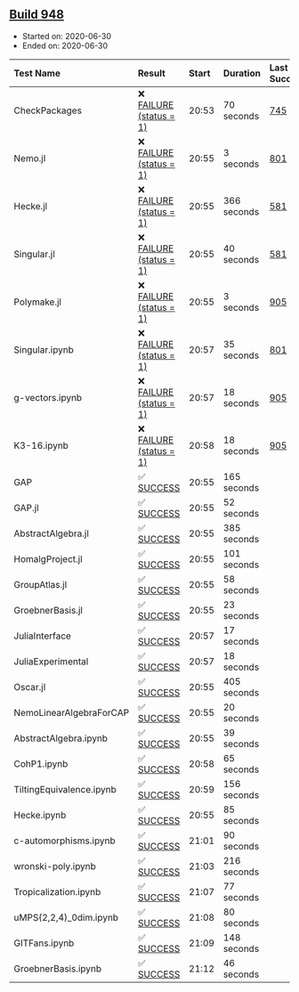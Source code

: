 ## [Build 948](https://oscarci.mathematik.uni-kl.de/job/oscar-julia-1.4/948/)

* Started on: 2020-06-30
* Ended on: 2020-06-30

| Test Name    | Result | Start | Duration | Last Success | First Failure |
|:-------------|:-------|:------|:---------|:-------------|:--------------|
| CheckPackages | ❌ [FAILURE (status = 1)](https://oscarci.mathematik.uni-kl.de/job/oscar-julia-1.4/948/artifact/logs/build-948/CheckPackages.log) | 20:53 | 70 seconds | [745](https://oscarci.mathematik.uni-kl.de/job/oscar-julia-1.4/745/) | [746](https://oscarci.mathematik.uni-kl.de/job/oscar-julia-1.4/746/) |
| Nemo.jl | ❌ [FAILURE (status = 1)](https://oscarci.mathematik.uni-kl.de/job/oscar-julia-1.4/948/artifact/logs/build-948/Nemo.jl.log) | 20:55 | 3 seconds | [801](https://oscarci.mathematik.uni-kl.de/job/oscar-julia-1.4/801/) | [802](https://oscarci.mathematik.uni-kl.de/job/oscar-julia-1.4/802/) |
| Hecke.jl | ❌ [FAILURE (status = 1)](https://oscarci.mathematik.uni-kl.de/job/oscar-julia-1.4/948/artifact/logs/build-948/Hecke.jl.log) | 20:55 | 366 seconds | [581](https://oscarci.mathematik.uni-kl.de/job/oscar-julia-1.4/581/) | [582](https://oscarci.mathematik.uni-kl.de/job/oscar-julia-1.4/582/) |
| Singular.jl | ❌ [FAILURE (status = 1)](https://oscarci.mathematik.uni-kl.de/job/oscar-julia-1.4/948/artifact/logs/build-948/Singular.jl.log) | 20:55 | 40 seconds | [581](https://oscarci.mathematik.uni-kl.de/job/oscar-julia-1.4/581/) | [582](https://oscarci.mathematik.uni-kl.de/job/oscar-julia-1.4/582/) |
| Polymake.jl | ❌ [FAILURE (status = 1)](https://oscarci.mathematik.uni-kl.de/job/oscar-julia-1.4/948/artifact/logs/build-948/Polymake.jl.log) | 20:55 | 3 seconds | [905](https://oscarci.mathematik.uni-kl.de/job/oscar-julia-1.4/905/) | [907](https://oscarci.mathematik.uni-kl.de/job/oscar-julia-1.4/907/) |
| Singular.ipynb | ❌ [FAILURE (status = 1)](https://oscarci.mathematik.uni-kl.de/job/oscar-julia-1.4/948/artifact/logs/build-948/Singular.ipynb.log) | 20:57 | 35 seconds | [801](https://oscarci.mathematik.uni-kl.de/job/oscar-julia-1.4/801/) | [802](https://oscarci.mathematik.uni-kl.de/job/oscar-julia-1.4/802/) |
| g-vectors.ipynb | ❌ [FAILURE (status = 1)](https://oscarci.mathematik.uni-kl.de/job/oscar-julia-1.4/948/artifact/logs/build-948/g-vectors.ipynb.log) | 20:57 | 18 seconds | [905](https://oscarci.mathematik.uni-kl.de/job/oscar-julia-1.4/905/) | [907](https://oscarci.mathematik.uni-kl.de/job/oscar-julia-1.4/907/) |
| K3-16.ipynb | ❌ [FAILURE (status = 1)](https://oscarci.mathematik.uni-kl.de/job/oscar-julia-1.4/948/artifact/logs/build-948/K3-16.ipynb.log) | 20:58 | 18 seconds | [905](https://oscarci.mathematik.uni-kl.de/job/oscar-julia-1.4/905/) | [907](https://oscarci.mathematik.uni-kl.de/job/oscar-julia-1.4/907/) |
| GAP | ✅ [SUCCESS](https://oscarci.mathematik.uni-kl.de/job/oscar-julia-1.4/948/artifact/logs/build-948/GAP.log) | 20:55 | 165 seconds |  |  |
| GAP.jl | ✅ [SUCCESS](https://oscarci.mathematik.uni-kl.de/job/oscar-julia-1.4/948/artifact/logs/build-948/GAP.jl.log) | 20:55 | 52 seconds |  |  |
| AbstractAlgebra.jl | ✅ [SUCCESS](https://oscarci.mathematik.uni-kl.de/job/oscar-julia-1.4/948/artifact/logs/build-948/AbstractAlgebra.jl.log) | 20:55 | 385 seconds |  |  |
| HomalgProject.jl | ✅ [SUCCESS](https://oscarci.mathematik.uni-kl.de/job/oscar-julia-1.4/948/artifact/logs/build-948/HomalgProject.jl.log) | 20:55 | 101 seconds |  |  |
| GroupAtlas.jl | ✅ [SUCCESS](https://oscarci.mathematik.uni-kl.de/job/oscar-julia-1.4/948/artifact/logs/build-948/GroupAtlas.jl.log) | 20:55 | 58 seconds |  |  |
| GroebnerBasis.jl | ✅ [SUCCESS](https://oscarci.mathematik.uni-kl.de/job/oscar-julia-1.4/948/artifact/logs/build-948/GroebnerBasis.jl.log) | 20:55 | 23 seconds |  |  |
| JuliaInterface | ✅ [SUCCESS](https://oscarci.mathematik.uni-kl.de/job/oscar-julia-1.4/948/artifact/logs/build-948/JuliaInterface.log) | 20:57 | 17 seconds |  |  |
| JuliaExperimental | ✅ [SUCCESS](https://oscarci.mathematik.uni-kl.de/job/oscar-julia-1.4/948/artifact/logs/build-948/JuliaExperimental.log) | 20:57 | 18 seconds |  |  |
| Oscar.jl | ✅ [SUCCESS](https://oscarci.mathematik.uni-kl.de/job/oscar-julia-1.4/948/artifact/logs/build-948/Oscar.jl.log) | 20:55 | 405 seconds |  |  |
| NemoLinearAlgebraForCAP | ✅ [SUCCESS](https://oscarci.mathematik.uni-kl.de/job/oscar-julia-1.4/948/artifact/logs/build-948/NemoLinearAlgebraForCAP.log) | 20:55 | 20 seconds |  |  |
| AbstractAlgebra.ipynb | ✅ [SUCCESS](https://oscarci.mathematik.uni-kl.de/job/oscar-julia-1.4/948/artifact/logs/build-948/AbstractAlgebra.ipynb.log) | 20:55 | 39 seconds |  |  |
| CohP1.ipynb | ✅ [SUCCESS](https://oscarci.mathematik.uni-kl.de/job/oscar-julia-1.4/948/artifact/logs/build-948/CohP1.ipynb.log) | 20:58 | 65 seconds |  |  |
| TiltingEquivalence.ipynb | ✅ [SUCCESS](https://oscarci.mathematik.uni-kl.de/job/oscar-julia-1.4/948/artifact/logs/build-948/TiltingEquivalence.ipynb.log) | 20:59 | 156 seconds |  |  |
| Hecke.ipynb | ✅ [SUCCESS](https://oscarci.mathematik.uni-kl.de/job/oscar-julia-1.4/948/artifact/logs/build-948/Hecke.ipynb.log) | 20:55 | 85 seconds |  |  |
| c-automorphisms.ipynb | ✅ [SUCCESS](https://oscarci.mathematik.uni-kl.de/job/oscar-julia-1.4/948/artifact/logs/build-948/c-automorphisms.ipynb.log) | 21:01 | 90 seconds |  |  |
| wronski-poly.ipynb | ✅ [SUCCESS](https://oscarci.mathematik.uni-kl.de/job/oscar-julia-1.4/948/artifact/logs/build-948/wronski-poly.ipynb.log) | 21:03 | 216 seconds |  |  |
| Tropicalization.ipynb | ✅ [SUCCESS](https://oscarci.mathematik.uni-kl.de/job/oscar-julia-1.4/948/artifact/logs/build-948/Tropicalization.ipynb.log) | 21:07 | 77 seconds |  |  |
| uMPS(2,2,4)_0dim.ipynb | ✅ [SUCCESS](https://oscarci.mathematik.uni-kl.de/job/oscar-julia-1.4/948/artifact/logs/build-948/uMPS-2-2-4-_0dim.ipynb.log) | 21:08 | 80 seconds |  |  |
| GITFans.ipynb | ✅ [SUCCESS](https://oscarci.mathematik.uni-kl.de/job/oscar-julia-1.4/948/artifact/logs/build-948/GITFans.ipynb.log) | 21:09 | 148 seconds |  |  |
| GroebnerBasis.ipynb | ✅ [SUCCESS](https://oscarci.mathematik.uni-kl.de/job/oscar-julia-1.4/948/artifact/logs/build-948/GroebnerBasis.ipynb.log) | 21:12 | 46 seconds |  |  |

